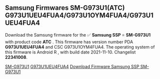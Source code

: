 <h2>Samsung Firmwares SM-G973U1(ATC) G973U1UEU4FUA4/G973U1OYM4FUA4/G973U1UEU4FUA4</h2>
Download the Samsung firmware for the ✅ <strong>Samsung SSP </strong> ⭐ <strong>SM-G973U1</strong> with product code <strong>ATC</strong> . This firmware has version number PDA <strong>G973U1UEU4FUA4</strong> and CSC G973U1OYM4FUA4. The operating system of this firmware is Android R , with build date 2021-11-10. Changelist <strong>22341008</strong>.


[SM-G973U1](https://samfirm.shop/samsung/model/SM-G973U1)
[G973U1UEU4FUA4](https://samfirm.shop/samsung/pda/G973U1UEU4FUA4)
[Download Firmware Samsung SSP SM-G973U1](https://samfirm.shop/samsung/firmware/476740)
